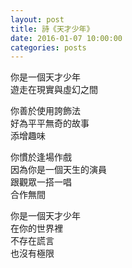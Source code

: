 ```yaml
---
layout: post
title: 詩《天才少年》
date: 2016-01-07 10:00:00
categories: posts
---
```


你是一個天才少年  
遊走在現實與虛幻之間  

你善於使用誇飾法  
好為平平無奇的故事  
添增趣味  

你慣於逢場作戲  
因為你是一個天生的演員  
跟觀眾一搭一唱  
合作無間  

你是一個天才少年  
在你的世界裡  
不存在謊言  
也沒有極限  
